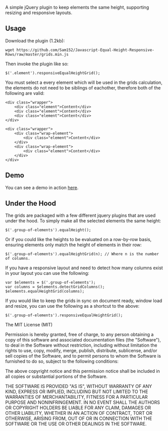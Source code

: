 A simple jQuery plugin to keep elements the same height, supporting resizing and responsive layouts.

Usage
-----

Download the plugin (1.2kb):
```
wget https://github.com/Sam152/Javascript-Equal-Height-Responsive-Rows/raw/master/grids.min.js
```

Then invoke the plugin like so:
```
$('.element').responsiveEqualHeightGrid();
```
You must select a every element which will be used in the grids calculation, the elements do not need to be siblings of eachother, therefore both of the following are valid:
```
<div class="wrapper">
	<div class="element">Content</div>
	<div class="element">Content</div>
	<div class="element">Content</div>
</div>
```
```
<div class="wrapper">
	<div class="wrap-element">
		<div class="element">Content</div>
	</div>
	<div class="wrap-element">
		<div class="element">Content</div>
	</div>
</div>
```

Demo
----

You can see a demo in action <a href="http://sam152.github.io/Javascript-Equal-Height-Responsive-Rows/demo.html">here</a>.


Under the Hood
--------------

The grids are packaged with a few different jquery plugins that are used under the hood. To simply make all the selected elements the same height:

```
$('.group-of-elements').equalHeight();
```

Or if you could like the heights to be evaluated on a row-by-row basis, ensuring elements only match the height of elements in their row:

```
$('.group-of-elements').equalHeightGrid(n); // Where n is the number of columns.
```

If you have a responsive layout and need to detect how many columns exist in your layout you can use the following:

```
var $elements = $('.group-of-elements');
var columns = $elements.detectGridColumns();
$elements.equalHeightGrid(columns);
```

If you would like to keep the grids in sync on document ready, window load and resize, you can use the following as a shortcut to the above:

```
$('.group-of-elements').responsiveEqualHeightGrid();
```


The MIT License (MIT)

Permission is hereby granted, free of charge, to any person obtaining a copy
of this software and associated documentation files (the "Software"), to deal
in the Software without restriction, including without limitation the rights
to use, copy, modify, merge, publish, distribute, sublicense, and/or sell
copies of the Software, and to permit persons to whom the Software is
furnished to do so, subject to the following conditions:

The above copyright notice and this permission notice shall be included in all
copies or substantial portions of the Software.

THE SOFTWARE IS PROVIDED "AS IS", WITHOUT WARRANTY OF ANY KIND, EXPRESS OR
IMPLIED, INCLUDING BUT NOT LIMITED TO THE WARRANTIES OF MERCHANTABILITY,
FITNESS FOR A PARTICULAR PURPOSE AND NONINFRINGEMENT. IN NO EVENT SHALL THE
AUTHORS OR COPYRIGHT HOLDERS BE LIABLE FOR ANY CLAIM, DAMAGES OR OTHER
LIABILITY, WHETHER IN AN ACTION OF CONTRACT, TORT OR OTHERWISE, ARISING FROM,
OUT OF OR IN CONNECTION WITH THE SOFTWARE OR THE USE OR OTHER DEALINGS IN THE
SOFTWARE.
